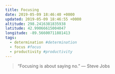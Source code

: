 ```yaml
---
title: Focusing
date: 2019-05-09 18:46:40 +0000
updated: 2019-05-09 18:46:55 +0000
altitude: 298.2416381835938
latitude: 42.99066615004047
longitude: -89.56600711881413
tags:
  - determination #determination
  - focus #focus
  - productivity #productivity
---
```

> “Focusing is about saying no.”
> — Steve Jobs